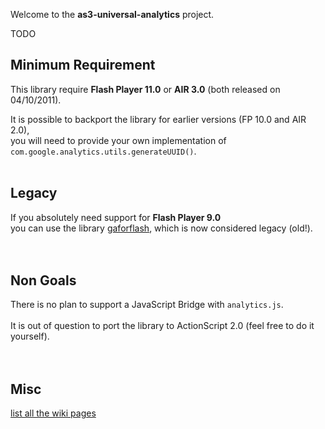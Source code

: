 Welcome to the **as3-universal-analytics** project.

TODO


## Minimum Requirement ##

This library require **Flash Player 11.0**  or **AIR 3.0** (both released on 04/10/2011).

It is possible to backport the library for earlier versions (FP 10.0 and AIR 2.0),<br>
you will need to provide your own implementation of<br>
<code>com.google.analytics.utils.generateUUID()</code>.<br>
<br>
<h2>Legacy</h2>

If you absolutely need support for <b>Flash Player 9.0</b><br>
you can use the library <a href='https://code.google.com/p/gaforflash/'>gaforflash</a>, which is now considered legacy (old!).<br>
<br>
<br>
<h2>Non Goals</h2>

There is no plan to support a JavaScript Bridge with <code>analytics.js</code>.<br>
<br>
It is out of question to port the library to ActionScript 2.0 (feel free to do it yourself).<br>
<br>
<br>
<h2>Misc</h2>

<a href='http://code.google.com/p/as3-universal-analytics/w/list'>list all the wiki pages</a>